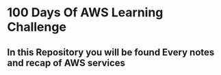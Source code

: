 <h1> 100 Days Of AWS Learning Challenge </h1>
 <h2> In this Repository you will be found Every notes and recap of AWS services </h2>
 
